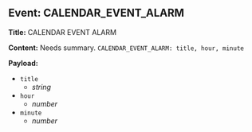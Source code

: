 ## Event: CALENDAR_EVENT_ALARM

**Title:** CALENDAR EVENT ALARM

**Content:**
Needs summary.
`CALENDAR_EVENT_ALARM: title, hour, minute`

**Payload:**
- `title`
  - *string*
- `hour`
  - *number*
- `minute`
  - *number*